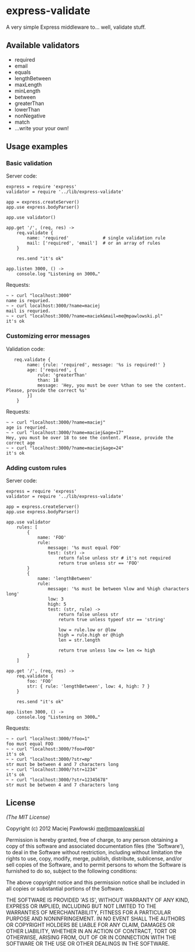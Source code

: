 express-validate
================


A very simple Express middleware to… well, validate stuff.

## Available validators

* required
* email
* equals
* lengthBetween
* maxLength
* minLength
* between
* greaterThan
* lowerThan
* nonNegative
* match
* …write your your own!


## Usage examples

### Basic validation

Server code:

```
express = require 'express'
validator = require '../lib/express-validate'

app = express.createServer()
app.use express.bodyParser()

app.use validator()

app.get '/', (req, res) ->
	req.validate {
		name: 'required'             # single validation rule
		mail: ['required', 'email']  # or an array of rules
	}
	
	res.send "it's ok"

app.listen 3000, () ->
	console.log "Listening on 3000…"
```

Requests:

```
~ ➢ curl "localhost:3000"
name is requried.
~ ➢ curl localhost:3000/?name=maciej
mail is requried.
~ ➢ curl "localhost:3000/?name=maciek&mail=me@mpawlowski.pl"
it's ok

```

### Customizing error messages

Validation code:

```
   req.validate {
		name: {rule: 'required', message: '%s is required!' }
		age: ['required', {
			rule: 'greaterThan'
			than: 18
			message: 'Hey, you must be over %than to see the content. Please, provide the correct %s' 
		}]
	}
```

Requests:

```
~ ➢ curl "localhost:3000/?name=maciej"
age is requried.
~ ➢ curl "localhost:3000/?name=maciej&age=17"
Hey, you must be over 18 to see the content. Please, provide the correct age
~ ➢ curl "localhost:3000/?name=maciej&age=24"
it's ok
```

### Adding custom rules

Server code:

```
express = require 'express'
validator = require '../lib/express-validate'

app = express.createServer()
app.use express.bodyParser()

app.use validator
	rules: [
		{
			name: 'FOO'
			rule:
				message: '%s must equal FOO'
				test: (str) ->
					return false unless str # it's not required
					return true unless str == 'FOO'
		}
		{
			name: 'lengthBetween'
			rule:
				message: '%s must be between %low and %high characters long'
				low: 3
				high: 5
				test: (str, rule) ->
					return false unless str 
					return true unless typeof str == 'string'
					
					low = rule.low or @low
					high = rule.high or @high
					len = str.length
					
					return true unless low <= len <= high
		}
	]

app.get '/', (req, res) ->
	req.validate {
		foo: 'FOO'
		str: { rule: 'lengthBetween', low: 4, high: 7 }
	}
	
	res.send "it's ok"

app.listen 3000, () ->
	console.log "Listening on 3000…"
```

Requests:

```
~ ➢ curl "localhost:3000/?foo=1"
foo must equal FOO
~ ➢ curl "localhost:3000/?foo=FOO"
it's ok
~ ➢ curl "localhost:3000/?str=mp"
str must be between 4 and 7 characters long
~ ➢ curl "localhost:3000/?str=1234"
it's ok
~ ➢ curl "localhost:3000/?str=12345678"
str must be between 4 and 7 characters long
```


## License 

*(The MIT License)*

Copyright (c) 2012 Maciej Pawłowski <me@mpawlowski.pl>

Permission is hereby granted, free of charge, to any person obtaining a copy of this software and associated documentation files (the 'Software'), to deal in the Software without restriction, including without limitation the rights to use, copy, modify, merge, publish, distribute, sublicense, and/or sell copies of the Software, and to permit persons to whom the Software is furnished to do so, subject to the following conditions:

The above copyright notice and this permission notice shall be included in all copies or substantial portions of the Software.

THE SOFTWARE IS PROVIDED 'AS IS', WITHOUT WARRANTY OF ANY KIND, EXPRESS OR IMPLIED, INCLUDING BUT NOT LIMITED TO THE WARRANTIES OF MERCHANTABILITY, FITNESS FOR A PARTICULAR PURPOSE AND NONINFRINGEMENT. IN NO EVENT SHALL THE AUTHORS OR COPYRIGHT HOLDERS BE LIABLE FOR ANY CLAIM, DAMAGES OR OTHER LIABILITY, WHETHER IN AN ACTION OF CONTRACT, TORT OR OTHERWISE, ARISING FROM, OUT OF OR IN CONNECTION WITH THE SOFTWARE OR THE USE OR OTHER DEALINGS IN THE SOFTWARE.
